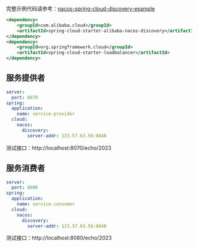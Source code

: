 完整示例代码请参考：[nacos-spring-cloud-discovery-example](https://github.com/nacos-group/nacos-examples/tree/master/nacos-spring-cloud-example/nacos-spring-cloud-discovery-example)

```xml
<dependency>
    <groupId>com.alibaba.cloud</groupId>
    <artifactId>spring-cloud-starter-alibaba-nacos-discovery</artifactId>
</dependency>
<dependency>
    <groupId>org.springframework.cloud</groupId>
    <artifactId>spring-cloud-starter-loadbalancer</artifactId>
</dependency>
```

## 服务提供者

```yaml
server:
  port: 8070
spring:
  application:
    name: service-provider
  cloud:
    nacos:
      discovery:
        server-addr: 123.57.63.56:8848
```

测试接口：http://localhost:8070/echo/2023

## 服务消费者

```yaml
server:
  port: 8080
spring:
  application:
    name: service-consumer
  cloud:
    nacos:
      discovery:
        server-addr: 123.57.63.56:8848
```

测试接口：http://localhost:8080/echo/2023
